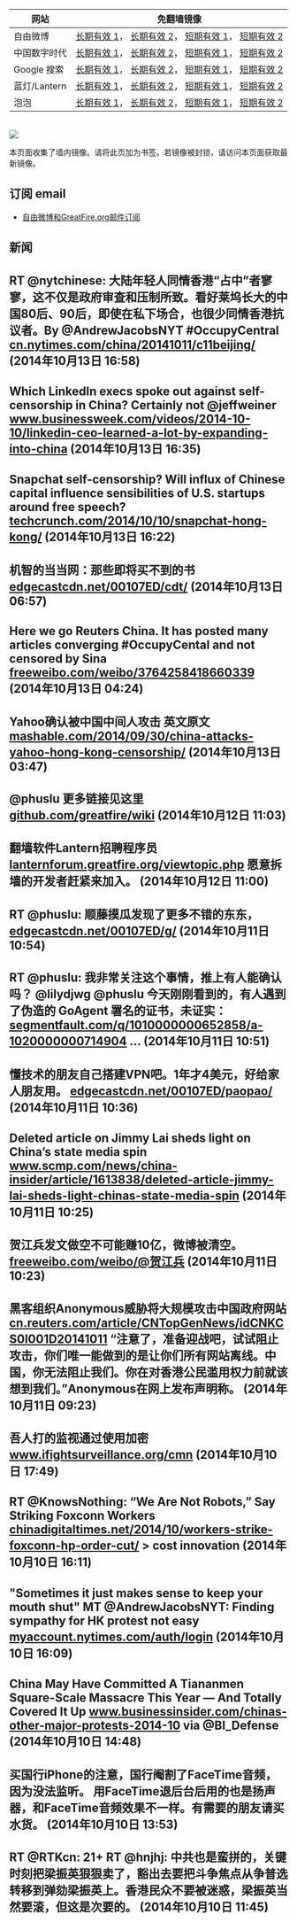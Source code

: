 <table>
    <thead>
        <tr>
            <th>网站</th>
            <th>免翻墙镜像</th>
        </tr>
    </thead>
    <tbody>    
        <tr>
            <td>自由微博</td>
            <td>            
                <a href="https://edgecastcdn.net/00107ED/freeweibo/" target="_BLANK">长期有效 1</a>，            
                <a href="https://objects.dreamhost.com/freeweibo/index.html" target="_BLANK">长期有效 2</a>，            
                <a href="https://fw3.azurewebsites.net" target="_BLANK">短期有效 1</a>，            
                <a href="https://d2fstso2jh4dhr.cloudfront.net" target="_BLANK">短期有效 2</a>
            </td>
        </tr>    
        <tr>
            <td>中国数字时代</td>
            <td>            
                <a href="https://edgecastcdn.net/00107ED/cdt/" target="_BLANK">长期有效 1</a>，            
                <a href="https://objects.dreamhost.com/cdt/index.html" target="_BLANK">长期有效 2</a>，            
                <a href="https://1ff2d.azurewebsites.net" target="_BLANK">短期有效 1</a>，            
                <a href="https://dazdu2iuzl72b.cloudfront.net" target="_BLANK">短期有效 2</a>
            </td>
        </tr>    
        <tr>
            <td>Google 搜索</td>
            <td>            
                <a href="https://edgecastcdn.net/00107ED/g/" target="_BLANK">长期有效 1</a>，            
                <a href="https://objects.dreamhost.com/goo/index.html" target="_BLANK">长期有效 2</a>，            
                <a href="https://865ba.azurewebsites.net" target="_BLANK">短期有效 1</a>，            
                <a href="https://d3vv89cvqbrqlq.cloudfront.net" target="_BLANK">短期有效 2</a>
            </td>
        </tr>    
        <tr>
            <td>蓝灯/Lantern</td>
            <td>            
                <a href="https://edgecastcdn.net/00107ED/lantern/" target="_BLANK">长期有效 1</a>，            
                <a href="https://objects.dreamhost.com/lantern/index.html" target="_BLANK">长期有效 2</a>，            
                <a href="https://c7511.azurewebsites.net" target="_BLANK">短期有效 1</a>，            
                <a href="https://dx1djqjpnvurw.cloudfront.net" target="_BLANK">短期有效 2</a>
            </td>
        </tr>    
        <tr>
            <td>泡泡</td>
            <td>            
                <a href="https://edgecastcdn.net/00107ED/paopao/" target="_BLANK">长期有效 1</a>，            
                <a href="https://objects.dreamhost.com/paopao/index.html" target="_BLANK">长期有效 2</a>，            
                <a href="https://paopao2.azurewebsites.net" target="_BLANK">短期有效 1</a>，            
                <a href="https://d19ysv8o6fv16v.cloudfront.net" target="_BLANK">短期有效 2</a>
            </td>
        </tr>
    </tbody>
</table>
<br/>
<img src="https://raw.githubusercontent.com/greatfire/z/master/logos.gif" />

本页面收集了墙内镜像。请将此页加为书签。若镜像被封锁，请访问本页面获取最新镜像。

## 订阅 email
* <a href="https://b.us7.list-manage.com/subscribe?u=854fca58782082e0cbdf204a0&id=c78949b93c">自由微博和GreatFire.org邮件订阅</a>
    
## 新闻
RT @nytchinese: 大陆年轻人同情香港“占中”者寥寥，这不仅是政府审查和压制所致。看好莱坞长大的中国80后、90后，即使在私下场合，也很少同情香港抗议者。By @AndrewJacobsNYT #OccupyCentral <a href="http://cn.nytimes.com/china/20141011/c11beijing/" target="_BLANK">cn.nytimes.com/china/20141011/c11beijing/</a> (2014年10月13日 16:58)
 ---
Which LinkedIn execs spoke out against self-censorship in China? Certainly not @jeffweiner <a href="http://www.businessweek.com/videos/2014-10-10/linkedin-ceo-learned-a-lot-by-expanding-into-china" target="_BLANK">www.businessweek.com/videos/2014-10-10/linkedin-ceo-learned-a-lot-by-expanding-into-china</a> (2014年10月13日 16:35)
 ---
Snapchat self-censorship? Will influx of Chinese capital influence sensibilities of U.S. startups around free speech? <a href="http://techcrunch.com/2014/10/10/snapchat-hong-kong/" target="_BLANK">techcrunch.com/2014/10/10/snapchat-hong-kong/</a> (2014年10月13日 16:22)
 ---
机智的当当网：那些即将买不到的书 <a href="https://edgecastcdn.net/00107ED/cdt/?u=/chinese/2014/10/%E6%9C%BA%E6%99%BA%E7%9A%84%E5%BD%93%E5%BD%93%E7%BD%91%EF%BC%9A%E9%82%A3%E4%BA%9B%E5%8D%B3%E5%B0%86%E4%B9%B0%E4%B8%8D%E5%88%B0%E7%9A%84%E4%B9%A6/" target="_BLANK">edgecastcdn.net/00107ED/cdt/</a> (2014年10月13日 06:57)
 ---
Here we go Reuters China. It has posted many articles converging #OccupyCental and not censored by Sina <a href="https://freeweibo.com/weibo/3764258418660339" target="_BLANK">freeweibo.com/weibo/3764258418660339</a> (2014年10月13日 04:24)
 ---
Yahoo确认被中国中间人攻击 英文原文 <a href="http://mashable.com/2014/09/30/china-attacks-yahoo-hong-kong-censorship/" target="_BLANK">mashable.com/2014/09/30/china-attacks-yahoo-hong-kong-censorship/</a> (2014年10月13日 03:47)
 ---
@phuslu 更多链接见这里 <a href="https://github.com/greatfire/wiki" target="_BLANK">github.com/greatfire/wiki</a> (2014年10月12日 11:03)
 ---
翻墙软件Lantern招聘程序员 <a href="https://lanternforum.greatfire.org/viewtopic.php?f=1&t=186&p=675#p675" target="_BLANK">lanternforum.greatfire.org/viewtopic.php</a> 愿意拆墙的开发者赶紧来加入。 (2014年10月12日 11:00)
 ---
RT @phuslu: 顺藤摸瓜发现了更多不错的东东， <a href="https://edgecastcdn.net/00107ED/g/" target="_BLANK">edgecastcdn.net/00107ED/g/</a> (2014年10月11日 10:54)
 ---
RT @phuslu: 我非常关注这个事情，推上有人能确认吗？ @lilydjwg @phuslu 今天刚刚看到的，有人遇到了伪造的 GoAgent 署名的证书，未证实： <a href="http://segmentfault.com/q/1010000000652858/a-1020000000714904" target="_BLANK">segmentfault.com/q/1010000000652858/a-1020000000714904</a> … (2014年10月11日 10:51)
 ---
懂技术的朋友自己搭建VPN吧。1年才4美元，好给家人朋友用。 <a href="https://edgecastcdn.net/00107ED/paopao/?u=article/213" target="_BLANK">edgecastcdn.net/00107ED/paopao/</a> (2014年10月11日 10:36)
 ---
Deleted article on Jimmy Lai sheds light on China’s state media spin <a href="http://www.scmp.com/news/china-insider/article/1613838/deleted-article-jimmy-lai-sheds-light-chinas-state-media-spin" target="_BLANK">www.scmp.com/news/china-insider/article/1613838/deleted-article-jimmy-lai-sheds-light-chinas-state-media-spin</a> (2014年10月11日 10:25)
 ---
贺江兵发文做空不可能赚10亿，微博被清空。 <a href="https://freeweibo.com/weibo/%40%E8%B4%BA%E6%B1%9F%E5%85%B5" target="_BLANK">freeweibo.com/weibo/@贺江兵</a> (2014年10月11日 10:23)
 ---
黑客组织Anonymous威胁将大规模攻击中国政府网站 <a href="http://cn.reuters.com/article/CNTopGenNews/idCNKCS0I001D20141011" target="_BLANK">cn.reuters.com/article/CNTopGenNews/idCNKCS0I001D20141011</a> “注意了，准备迎战吧，试试阻止攻击，你们唯一能做到的是让你们所有网站离线。中国，你无法阻止我们。你在对香港公民滥用权力前就该想到我们。”Anonymous在网上发布声明称。 (2014年10月11日 09:23)
 ---
吾人打的监视通过使用加密 <a href="https://www.ifightsurveillance.org/cmn" target="_BLANK">www.ifightsurveillance.org/cmn</a> (2014年10月10日 17:49)
 ---
RT @KnowsNothing: “We Are Not Robots,” Say Striking Foxconn Workers <a href="http://chinadigitaltimes.net/2014/10/workers-strike-foxconn-hp-order-cut/" target="_BLANK">chinadigitaltimes.net/2014/10/workers-strike-foxconn-hp-order-cut/</a> &gt; cost innovation (2014年10月10日 16:11)
 ---
"Sometimes it just makes sense to keep your mouth shut" MT @AndrewJacobsNYT: Finding sympathy for HK protest not easy <a href="https://myaccount.nytimes.com/auth/login?URI=http%3A%2F%2Fwww.nytimes.com%2F2014%2F10%2F10%2Fworld%2Fasia%2Fin-beijing-young-chinese-see-little-to-cheer-in-hong-kong-protests.html%3F_r%3D5&REFUSE_COOKIE_ERROR=SHOW_ERROR" target="_BLANK">myaccount.nytimes.com/auth/login</a> (2014年10月10日 16:09)
 ---
China May Have Committed A Tiananmen Square-Scale Massacre This Year — And Totally Covered It Up <a href="http://www.businessinsider.com/chinas-other-major-protests-2014-10" target="_BLANK">www.businessinsider.com/chinas-other-major-protests-2014-10</a> via @BI_Defense (2014年10月10日 14:48)
 ---
买国行iPhone的注意，国行阉割了FaceTime音频，因为没法监听。 用FaceTime退后台后用的也是扬声器，和FaceTime音频效果不一样。有需要的朋友请买水货。 (2014年10月10日 13:53)
 ---
RT @RTKcn: 21+ RT @hnjhj: 中共也是蛮拼的，关键时刻把梁振英狠狠卖了，豁出去要把斗争焦点从争普选转移到弹劾梁振英上。香港民众不要被迷惑，梁振英当然要滚，但这是次要的。 (2014年10月10日 11:45)
 ---
